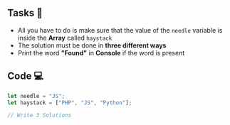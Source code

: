 ## Tasks 🎯

- All you have to do is make sure that the value of the `needle` variable is inside the **Array** called `haystack`
- The solution must be done in **three different ways**
- Print the word **"Found"** in **Console** if  the word is present

## Code 💻

```js
let needle = "JS";
let haystack = ["PHP", "JS", "Python"];

// Write 3 Solutions
```
